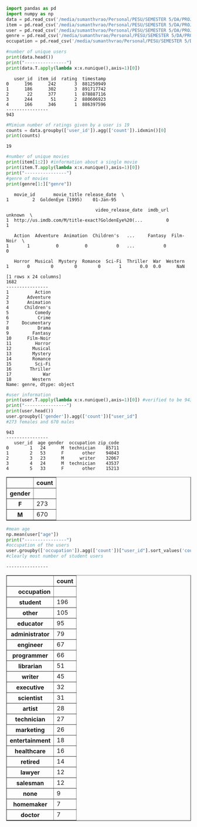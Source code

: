 

```python
import pandas as pd
import numpy as np
data = pd.read_csv('/media/sumanthvrao/Personal/PESU/SEMESTER 5/DA/PROJECT/We_R_Pythons/DataSet/data.csv')
item = pd.read_csv('/media/sumanthvrao/Personal/PESU/SEMESTER 5/DA/PROJECT/We_R_Pythons/DataSet/item.csv',encoding='windows-1252')
user = pd.read_csv('/media/sumanthvrao/Personal/PESU/SEMESTER 5/DA/PROJECT/We_R_Pythons/DataSet/user.csv')
genre = pd.read_csv('/media/sumanthvrao/Personal/PESU/SEMESTER 5/DA/PROJECT/We_R_Pythons/DataSet/genre.csv')
occupation = pd.read_csv('/media/sumanthvrao/Personal/PESU/SEMESTER 5/DA/PROJECT/We_R_Pythons/DataSet/occupation.csv')
```


```python
#number of unique users 
print(data.head())
print("----------------")
print(data.T.apply(lambda x:x.nunique(),axis=1)[0])
```

       user_id  item_id  rating  timestamp
    0      196      242       3  881250949
    1      186      302       3  891717742
    2       22      377       1  878887116
    3      244       51       2  880606923
    4      166      346       1  886397596
    ----------------
    943



```python
#Mimium number of ratings given by a user is 19
counts = data.groupby(['user_id']).agg(['count']).idxmin()[0]
print(counts)
```

    19



```python
#number of unique movies
print(item[1:2]) #information about a single movie
print(item.T.apply(lambda x:x.nunique(),axis=1)[0])
print("----------------")
#genre of movies
print(genre[1:]["genre"])
```

       movie_id       movie_title release_date  \
    1         2  GoldenEye (1995)    01-Jan-95   
    
                                      video_release_date  imdb_url  unknown  \
    1  http://us.imdb.com/M/title-exact?GoldenEye%20(...         0        1   
    
       Action  Adventure  Animation  Children's   ...     Fantasy  Film-Noir  \
    1       1          0          0           0   ...           0          0   
    
       Horror  Musical  Mystery  Romance  Sci-Fi  Thriller  War  Western  
    1       0        0        0        0       1       0.0  0.0      NaN  
    
    [1 rows x 24 columns]
    1682
    ----------------
    1          Action
    2       Adventure
    3       Animation
    4      Children's
    5          Comedy
    6           Crime
    7     Documentary
    8           Drama
    9         Fantasy
    10      Film-Noir
    11         Horror
    12        Musical
    13        Mystery
    14        Romance
    15         Sci-Fi
    16       Thriller
    17            War
    18        Western
    Name: genre, dtype: object



```python
#user information
print(user.T.apply(lambda x:x.nunique(),axis=1)[0]) #verified to be 943 across datasets
print("----------------")
print(user.head())
user.groupby(['gender']).agg(['count'])["user_id"]
#273 females and 670 males
```

    943
    ----------------
       user_id  age gender  occupation zip_code
    0        1   24      M  technician    85711
    1        2   53      F       other    94043
    2        3   23      M      writer    32067
    3        4   24      M  technician    43537
    4        5   33      F       other    15213





<div>
<style scoped>
    .dataframe tbody tr th:only-of-type {
        vertical-align: middle;
    }

    .dataframe tbody tr th {
        vertical-align: top;
    }

    .dataframe thead th {
        text-align: right;
    }
</style>
<table border="1" class="dataframe">
  <thead>
    <tr style="text-align: right;">
      <th></th>
      <th>count</th>
    </tr>
    <tr>
      <th>gender</th>
      <th></th>
    </tr>
  </thead>
  <tbody>
    <tr>
      <th>F</th>
      <td>273</td>
    </tr>
    <tr>
      <th>M</th>
      <td>670</td>
    </tr>
  </tbody>
</table>
</div>




```python
#mean age
np.mean(user["age"])
print("----------------")
#occupation of the users 
user.groupby(['occupation']).agg(['count'])["user_id"].sort_values('count',ascending=False)
#clearly most number of student users
```

    ----------------





<div>
<style scoped>
    .dataframe tbody tr th:only-of-type {
        vertical-align: middle;
    }

    .dataframe tbody tr th {
        vertical-align: top;
    }

    .dataframe thead th {
        text-align: right;
    }
</style>
<table border="1" class="dataframe">
  <thead>
    <tr style="text-align: right;">
      <th></th>
      <th>count</th>
    </tr>
    <tr>
      <th>occupation</th>
      <th></th>
    </tr>
  </thead>
  <tbody>
    <tr>
      <th>student</th>
      <td>196</td>
    </tr>
    <tr>
      <th>other</th>
      <td>105</td>
    </tr>
    <tr>
      <th>educator</th>
      <td>95</td>
    </tr>
    <tr>
      <th>administrator</th>
      <td>79</td>
    </tr>
    <tr>
      <th>engineer</th>
      <td>67</td>
    </tr>
    <tr>
      <th>programmer</th>
      <td>66</td>
    </tr>
    <tr>
      <th>librarian</th>
      <td>51</td>
    </tr>
    <tr>
      <th>writer</th>
      <td>45</td>
    </tr>
    <tr>
      <th>executive</th>
      <td>32</td>
    </tr>
    <tr>
      <th>scientist</th>
      <td>31</td>
    </tr>
    <tr>
      <th>artist</th>
      <td>28</td>
    </tr>
    <tr>
      <th>technician</th>
      <td>27</td>
    </tr>
    <tr>
      <th>marketing</th>
      <td>26</td>
    </tr>
    <tr>
      <th>entertainment</th>
      <td>18</td>
    </tr>
    <tr>
      <th>healthcare</th>
      <td>16</td>
    </tr>
    <tr>
      <th>retired</th>
      <td>14</td>
    </tr>
    <tr>
      <th>lawyer</th>
      <td>12</td>
    </tr>
    <tr>
      <th>salesman</th>
      <td>12</td>
    </tr>
    <tr>
      <th>none</th>
      <td>9</td>
    </tr>
    <tr>
      <th>homemaker</th>
      <td>7</td>
    </tr>
    <tr>
      <th>doctor</th>
      <td>7</td>
    </tr>
  </tbody>
</table>
</div>


